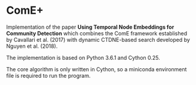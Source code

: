 # ComE+
Implementation of the paper
**Using Temporal Node Embeddings for Community Detection**
which combines the ComE framework established by Cavallari et al. (2017) with dynamic CTDNE-based search developed by Nguyen et al. (2018).

The implementation is based on Python 3.6.1 and Cython 0.25.

The core algorithm is only written in Cython, so a miniconda environment file is required to run the program. 

